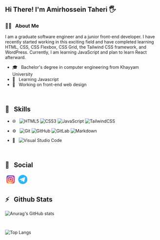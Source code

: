<h2>Hi There! I'm Amirhossein Taheri 🖐</h2>


<h3>👨‍💻 &nbsp; About Me</h3>


I am a graduate software engineer and a junior front-end developer. I have recently started working in this exciting field and have completed learning HTML, CSS, CSS Flexbox, CSS Grid, the Tailwind CSS framework, and WordPress. Currently, I am learning JavaScript and plan to learn React afterward.



- 🎓 &nbsp; Bachelor's degree in computer engineering from Khayyam University
- 🌱 &nbsp; Learning Javascript
- 🧠 &nbsp; Working on front-end web design

<br/>

<h2>🔧 &nbsp; Skills</h2>

- 🌐 &nbsp;
  ![HTML5](https://img.shields.io/badge/html5-%23E34F26.svg?style=for-the-badge&logo=html5&logoColor=white)
  ![CSS3](https://img.shields.io/badge/css3-%231572B6.svg?style=for-the-badge&logo=css3&logoColor=white)
  ![JavaScript](https://img.shields.io/badge/javascript-%23323330.svg?style=for-the-badge&logo=javascript&logoColor=%23F7DF1E)
  ![TailwindCSS](https://img.shields.io/badge/tailwindcss-%2338B2AC.svg?style=for-the-badge&logo=tailwind-css&logoColor=black)
  
  
- ⚙️ &nbsp;
  ![Git](https://img.shields.io/badge/git-%23F05033.svg?style=for-the-badge&logo=git&logoColor=white)
  ![GitHub](https://img.shields.io/badge/github-%23121011.svg?style=for-the-badge&logo=github&logoColor=white)
  ![GitLab](https://img.shields.io/badge/gitlab-%23181717.svg?style=for-the-badge&logo=gitlab&logoColor=white)
  ![Markdown](https://img.shields.io/badge/markdown-%23000000.svg?style=for-the-badge&logo=markdown&logoColor=white)

- 🔧 &nbsp;
  ![Visual Studio Code](https://img.shields.io/badge/Visual%20Studio%20Code-0078d7.svg?style=for-the-badge&logo=visual-studio-code&logoColor=white)


  <br/>
 

<h2>🔔 &nbsp; Social</h2>

<p align="left">
    <a href="https://instagram.com/amir_th110" target="_blank" rel="noreferrer"><img src="https://github.com/Amir-Taheri80/Amir-Taheri80/blob/main/icons8-instagram-48.png?raw=true" width="36" height="36" /></a> 
    <a href="" target="_blank" rel="noreferrer"><img src="https://github.com/Amir-Taheri80/Amir-Taheri80/blob/main/icons8-telegram-48.png?raw=true" width="36" height="36" /></a>
</p>

<h2>⚡️ &nbsp; Github Stats</h2>



![Anurag's GitHub stats](https://github-readme-stats.vercel.app/api?username=Amir-Taheri80&show_icons=true&theme=radical)

<br/>

![Top Langs](https://github-readme-stats.vercel.app/api/top-langs/?username=Amir-Taheri80&hide_progress=true)
